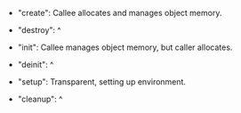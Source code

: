 





- "create": Callee allocates and manages object memory.
- "destroy": ^

- "init": Callee manages object memory, but caller allocates.
- "deinit": ^

- "setup": Transparent, setting up environment.
- "cleanup": ^